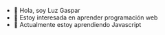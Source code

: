 - 👋 Hola, soy Luz Gaspar
- 👀 Estoy interesada en aprender programación web
- 🌱 Actualmente estoy aprendiendo Javascript
